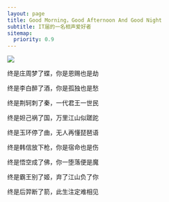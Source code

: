 ```yaml
---
layout: page
title: Good Morning，Good Afternoon And Good Night
subtitle: IT届的一名相声爱好者
sitemap:
  priority: 0.9
---
```


<img src="{{ '/assets/img/pudhina.jpg' | prepend: site.baseurl }}" id="about-img">

<div id="describe-text">
	<p>终是庄周梦了蝶，你是恩赐也是劫</p>
	<p>终是李白醉了酒，你是孤独也是愁</p>
	<p>终是荆轲刺了秦，一代君王一世民</p>
	<p>终是妲己祸了国，万里江山似蹉跎</p>
	<p>终是玉环停了曲，无人再懂琵琶语</p>
	<p>终是韩信放下枪，你是宿命也是伤</p>
	<p>终是悟空成了佛，你一堕落便是魔</p>
	<p>终是霸王别了姬，弃了江山负了你</p>
	<p>终是后羿断了箭，此生注定难相见</p>
</div>